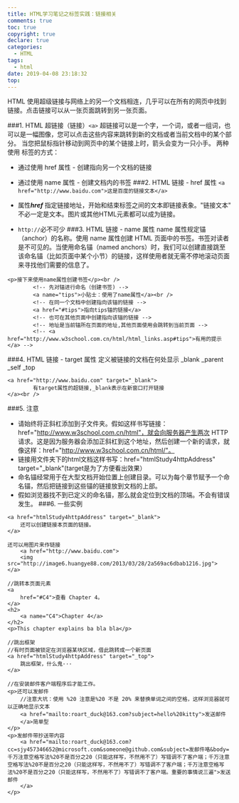 ```yaml
---
title: HTML学习笔记之标签实践：链接相关
comments: true
toc: true
copyright: true
declare: true
categories:
  - HTML
tags:
  - html
date: 2019-04-08 23:18:32
top:
---
```


HTML 使用超级链接与网络上的另一个文档相连，几乎可以在所有的网页中找到链接。点击链接可以从一张页面跳转到另一张页面。
<!--more-->
###1. HTML 超链接（链接）`<a>`
超链接可以是一个字，一个词，或者一组词，也可以是一幅图像，您可以点击这些内容来跳转到新的文档或者当前文档中的某个部分。
当您把鼠标指针移动到网页中的某个链接上时，箭头会变为一只小手。
两种使用 <a> 标签的方式：

* 通过使用 href 属性 - 创建指向另一个文档的链接
* 通过使用 name 属性 - 创建文档内的书签
###2. HTML 链接 - href 属性
`<a href="http://www.baidu.com">这是百度的链接文本</a>`

* 属性***href*** 指定链接地址，开始和结束标签之间的文本即链接表象。"链接文本" 不必一定是文本。图片或其他HTML元素都可以成为链接。
* `http://`必不可少
###3. HTML 链接 - name 属性
name 属性规定锚（anchor）的名称。使用 name 属性创建 HTML 页面中的书签。书签对读者是不可见的。当使用命名锚（named anchors）时，我们可以创建直接跳至该命名锚（比如页面中某个小节）的链接，这样使用者就无需不停地滚动页面来寻找他们需要的信息了。
```
<p>接下来使用name属性创建书签</p><br />
		<!-- 先对锚进行命名（创建书签) -->
		<a name="tips">小贴士：使用了name属性</a><br />
		<!-- 在同一个文档中创建指向该锚的链接 -->
		<a href="#tips">指向tips锚的链接</a>
		<!-- 也可在其他页面中创建指向该锚的链接 -->
		<!-- 地址是当前锚所在页面的地址,其他页面使用会跳转到当前页面 -->
		<!-- <a href="http://www.w3school.com.cn/html/html_links.asp#tips">有用的提示</a> -->
```
###4. HTML 链接 - target 属性
定义被链接的文档在何处显示
_blank
_parent
_self
_top
```
<a href="http://www.baidu.com" target="_blank">
		有target属性的超链接,_blank表示在新窗口打开链接
</a><br />
```
###5. 注意
* 请始终将正斜杠添加到子文件夹。假如这样书写链接：href="http://www.w3school.com.cn/html"，就会向服务器产生两次 HTTP 请求。这是因为服务器会添加正斜杠到这个地址，然后创建一个新的请求，就像这样：href="http://www.w3school.com.cn/html/"。
* 链接用文件夹下的html文档这样书写：href="htmlStudy4httpAddress" target="_blank"(target是为了方便看出效果）
* 命名锚经常用于在大型文档开始位置上创建目录。可以为每个章节赋予一个命名锚，然后把链接到这些锚的链接放到文档的上部。
* 假如浏览器找不到已定义的命名锚，那么就会定位到文档的顶端。不会有错误发生。
###6. 一些实例
```
<a href="htmlStudy4httpAddress" target="_blank">
	还可以创建链接本页面的链接。
</a>
```
```
还可以用图片来作链接
	<a href="http://www.baidu.com">
	<img src="http://image6.huangye88.com/2013/03/28/2a569ac6dbab1216.jpg">
</a>
```
```
//跳转本页面元素
<a 
    href="#C4">查看 Chapter 4。
</a>
<h2>
    <a name="C4">Chapter 4</a>
</h2>
<p>This chapter explains ba bla bla</p>
```
```
//跳出框架
//有时页面被锁定在浏览器某块区域，借此跳转成一个新页面
<a href="htmlStudy4httpAddress" target="_top">
	跳出框架，什么鬼···
</a>
```
```
//在安装邮件客户端程序后才能工作。
<p>还可以发邮件
    //注意大坑：使用 %20 注意是%20 不是 20% 来替换单词之间的空格，这样浏览器就可以正确地显示文本
	<a href="mailto:roart_duck@163.com?subject=hello%20kitty">发送邮件
	</a>简单型
</p>
<p>发邮件带抄送带内容
	<a href="mailto:roart_duck@163.com?cc=sjy457346652@microsoft.com&someone@github.com&subject=发邮件咯&body=千万注意空格写法%20不是百分之20（只能这样写，不然用不了）写错调不了客户端；千万注意空格写法%20不是百分之20（只能这样写，不然用不了）写错调不了客户端；千万注意空格写法%20不是百分之20（只能这样写，不然用不了）写错调不了客户端。重要的事情说三遍">发送邮件
	</a>
</p>
```